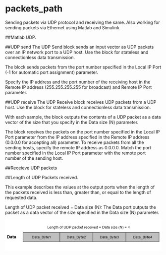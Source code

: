 # packets_path
Sending packets via UDP protocol and receiving the same. Also working for sending packets via Ethernet using Matlab and Simulink

##Matlab UDP.

##UDP send
The UDP Send block sends an input vector as UDP packets over an IP network port to a UDP host. Use the block for stateless and connectionless data transmission.

The block sends packets from the port number specified in the Local IP Port (-1 for automatic port assignment) parameter.

Specify the IP address and the port number of the receiving host in the Remote IP address (255.255.255.255 for broadcast) and Remote IP Port parameter.


##UDP receive
The UDP Receive block receives UDP packets from a UDP host. Use the block for stateless and connectionless data transmission.

With each sample, the block outputs the contents of a UDP packet as a data vector of the size that you specify in the Data size (N) parameter.

The block receives the packets on the port number specified in the Local IP Port parameter from the IP address specified in the Remote IP address (0.0.0.0 for accepting all) parameter. To receive packets from all the sending hosts, specify the remote IP address as 0.0.0.0. Match the port number specified in the Local IP Port parameter with the remote port number of the sending host.



##Receieve UDP packets

##Length of UDP Packets received.

This example describes the values at the output ports when the length of the packets received is less than, greater than, or equal to the length of requested data.

Length of UDP packet received = Data size (N): The Data port outputs the packet as a data vector of the size specified in the Data size (N) parameter.

<img src="UDP_receive_data_equal.png" alt="UDP_packets"/>

